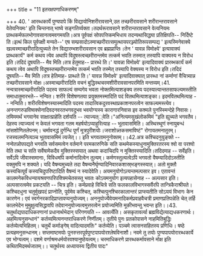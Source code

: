 +++
title = "11 इतरक्षपणाधिकरणम्"

+++
40. ' आरब्धकार्ये पुण्यपापे किं विद्यायोनिशरीरावसाने,उत तच्छरीरावसाने शरीरान्तरावसाने वेतेयनियमः' इति चिन्तनात् भाष्ये सङ्गतिर्व्यक्ता।तदर्थरूरावसाने शरीरान्तरावसाने वेत्यनियमः प्राब्धकर्मफलभोगावसानत्वमवगमयति।अत्र पूर्वपक्षं सोपपत्तिकमभिधाय तदन्यथासिद्ध्या प्रतिक्षिपति-- निर्दिष्टे ति।इत्थं किल पूर्वपक्षी मन्यते--' एष सम्प्रसादोऽस्माच्छरीरात्समुत्थायपरञ्ज्योतिरूपसम्पद्य ' इत्यस्मिनेवाक्ये खल्वस्माच्छरीरादित्युच्यते तेन विद्यारम्भशरीरावसान एव ब्रह्मप्राप्तिः।तेन ' यावन्न विमोक्ष्ये' इत्यावाक्यं प्राब्धकार्यं" कर्म कथय त्येव अथापि विदुषस्त्वच्छरीरान्तमेव तत्कर्म भवति तस्मात् तस्यापि वाक्यस्य न विरोध इति।तदिदं दूषयति-- मैव मिति।तत्र हेतुमाह-- प्रारब्धे ति।' यावन्ना विमोक्ष्ये' इत्यादिवाक्यं प्रारब्भकार्यं कर्म कथय त्वेव अथापि विदूषस्तच्छरीरान्तमेव तत्कर्म भवति तस्मेत् तस्यापि वेक्यस्य न विरोध इति।तदिदं दूषयति-- मैव मिति।तत्र हेतिमाह- प्राब्धते ति।' यावन्न विमोक्ष्ये' इत्यादिवाक्यात् प्रारब्धा नां कर्माणां वैचित्र्यान्न तच्छरीरावसाने मोक्षः।अस्माच्छरीरादिति वचनं बुद्धिस्थचरमशीरीरावसानपरमिति मन्तव्यम्।41. नन्वत्रास्माच्छरीरादिति पदस्य साफल्यं सम्यगेव भवता नोक्तमित्याशङ्क्य तस्य पदस्यात्यान्ततसाफल्यमस्तीति समाधातुमारभते-- नन्वित। शरीरे विशेषणतया प्रयुक्तमस्मादिति पदं वितथमित्याशङ्का। इदमवितथमित्याह -- नन्विति। शरीरविशेषणस्यास्मादिति पदस्य तादात्विकदुरवस्थाप्रकाशनपरत्वेन साफल्यमस्त्येव। अनन्तगरुडविष्वक्सेनादिवदनवरतभगवदुभव भवयोग्यस्य कारागारनिवास इव कश्मले पुनस्स्मिन्देहे निवासः। तमिममर्थं भगवानेव साक्षात्प्राहेति दर्शयति -- त्याज्यत््वेति।"अनित्यमसुखंलोकमिमं "इति ह्युच्यते भगवतैव। देहस्य त्याज्यत्वं न केवलं भगवता गतम महर्षयोऽप्याहुरित्याह -- भूतावासमिति। अस्थिस्थूणं स्नायुबन्धं मांसशोणितलेपनम्। चर्मावनद्धं दुर्गन्धि पूर्णं मूत्रपुरीशयोः।जराशोन्न्तकसमाविष्टं" रोगायतमनातुरम्। रजस्वलमनित्यञ्च भूतावासमिमं त्यजेत्।। इति भगवतामनुनोक्तम्।।42.अत्र कश्चिदनुयुङ्क्ते -- नन्वेतन्नोपपद्यते भगवति सर्वसमत्वेन वर्तमाने परमकारुणिके सति कथमेकस्याधुनामुक्तिरतरस्य श्वो वा परश्वो वेति तथा च सति सर्वेषामेकदैव मुक्तिस्स्सयात् अथवा कदाचिदपि न मुक्तिस्स्यादिति।तदिदमाह -- सर्वेइति। सर्वेऽपि जीवास्समानाः, विविधमपि कर्मानादित्वेन तुल्यम्। कर्मणस्तुल्यत्वेऽपि भगवतो वैषम्यादिदोऽस्तीति वक्तुमपि न शक्यते। यदि वैषम्यमुच्यते तदा वैषम्यनैर्घृण्यादिनिवारकशास्र्भङ्गस्स्यात्। अतो मुक्तौ कस्यचित्पूर्वं कस्यचिदुपरिष्टादिति वैषम्यं न स्यादेवेति। अयमनुयोगोऽत्यन्तमल्पसार इव। एतावन्तं कालमनेकविधन्यायश्रवणपरिपक्त्रिमचेतसस्तु भवतः कोऽयमनुयोग इत्यपहासेनाह -- अल्पसार इति। अल्पसारत्वमेव प्रकटयति -- चित्र इति। कर्मप्रवाहे विचित्रे सति फलकालविभागस्सर्वैरपि तान्त्रिकैराश्रीयते। कश्चिदधुना चतुर्मुखपदं प्राप्नोति, पूर्वमेव कश्चित्, कश्चित्पुनश्चिरकालान्तरं प्राप्स्यतीति सोऽययं विभागः केन कारणेन। एवं स्वर्गनरकादिप्राप्तावप्यनुयोज्यम्। अननुयोज्यैवेयमनादिकर्मप्रवाहवैचत्री प्रमाणप्रतिपन्नेति चेत् तर्हि कालभेदेन मुमुक्षुत्वसिद्धावपि तदेवाननुयोज्यत्वमुत्तरत्वेन प्रयोज्यमिति मूकीभवन्तु भवन्त इति।।43. चतुर्थाद्यपादाधिकरणानां प्रधानार्थभेदान् परिगणयति -- आवर्त्येति। असकृतावर्त्या ब्रह्मविद्येत्याद्यधकरणार्थः। अहमित्यनुसन्धानं" कर्तव्यमित्यनन्तराधिकरणे निर्णीतम्। तृतीये पुनः प्रतकोपासने नाहमितिबुद्धिः कर्तव्येत्यभिहितम्। चतुर्थे कर्माङ्गेष् वादित्यादमतिः" कर्तव्येति। पञ्चमे त्वासनसहितस्य प्रणिधिः। षष्ठे प्रत्यहमनुसन्धानम्। सप्तमाष्टमयोः पुनरुत्तरपूर्वपुण्टपापयोरश्लेषविनाशौ। नवमे तु तयोः पुण्यपापयोरारब्धकार्ये एव भोग्यत्वम्। दशमे वर्णाश्रमधर्मयोरवश्यानुष्ठेयत्वम्। चरमाधिकरणे प्रारब्धकर्मावसाने मोक्ष इति कथितमिदमर्थजातम्।। चतुर्थस्य अध्यायस्य द्वितीय पादः"